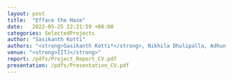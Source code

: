 ```yaml
---
layout: post
title:  "Efface the Haze"
date:   2022-05-25 22:21:59 +00:00
categories: SelectedProjects
author: "Sasikanth Kotti"
authors: "<strong>Sasikanth Kotti*</strong>, Nikhila Dhulipalla, Adhun Thalekkara"
venue: "<strong>IITJ</strong>"
report: /pdfs/Project_Report_CV.pdf
presentation: /pdfs/Presentation_CV.pdf
---
```

